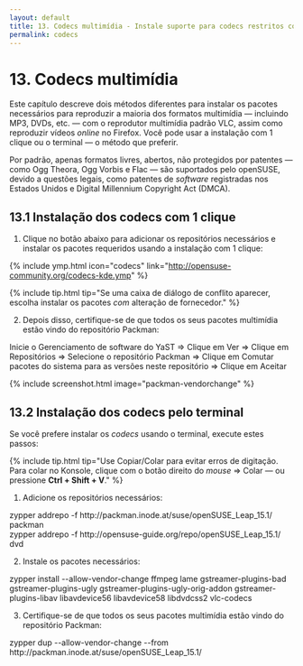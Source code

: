 ```yaml
---
layout: default
title: 13. Codecs multimídia - Instale suporte para codecs restritos como MP3, DVD, WMA, WMV, MOV, etc.
permalink: codecs
---
```


# 13. Codecs multimídia

Este capítulo descreve dois métodos diferentes para instalar os pacotes necessários para reproduzir a maioria dos formatos multimídia — incluindo MP3, DVDs, etc. — com o reprodutor multimídia padrão VLC, assim como reproduzir vídeos *online* no Firefox. Você pode usar a instalação com 1 clique ou o terminal — o método que preferir.

Por padrão, apenas formatos livres, abertos, não protegidos por patentes — como Ogg Theora, Ogg Vorbis e Flac — são suportados pelo openSUSE, devido a questões legais, como patentes de *software* registradas nos Estados Unidos e Digital Millennium Copyright Act (DMCA).

## 13.1 Instalação dos codecs com 1 clique

1) Clique no botão abaixo para adicionar os repositórios necessários e instalar os pacotes requeridos usando a instalação com 1 clique:

{% include ymp.html icon="codecs" link="http://opensuse-community.org/codecs-kde.ymp" %}

{% include tip.html tip="Se uma caixa de diálogo de conflito aparecer, escolha instalar os pacotes *com* alteração de fornecedor." %}

2) Depois disso, certifique-se de que todos os seus pacotes multimídia estão vindo do repositório Packman:

<div class="path">Inicie o Gerenciamento de software do YaST => Clique em Ver => Clique em Repositórios => Selecione o repositório Packman => Clique em Comutar pacotes do sistema para as versões neste repositório => Clique em Aceitar</div><p></p>

{% include screenshot.html image="packman-vendorchange" %}

## 13.2 Instalação dos codecs pelo terminal

Se você prefere instalar os *codecs* usando o terminal, execute estes passos:

{% include tip.html tip="Use Copiar/Colar para evitar erros de digitação. Para colar no Konsole, clique com o botão direito do *mouse* => Colar — ou pressione **Ctrl + Shift + V**." %}

1) Adicione os repositórios necessários:

<div class="clroot">zypper addrepo -f http://packman.inode.at/suse/openSUSE_Leap_15.1/ packman</div>
<div class="clroot">zypper addrepo -f http://opensuse-guide.org/repo/openSUSE_Leap_15.1/ dvd</div>

2) Instale os pacotes necessários:

<div class="clroot">zypper install --allow-vendor-change ffmpeg lame gstreamer-plugins-bad gstreamer-plugins-ugly gstreamer-plugins-ugly-orig-addon gstreamer-plugins-libav libavdevice56 libavdevice58 libdvdcss2 vlc-codecs</div>

3) Certifique-se de que todos os seus pacotes multimídia estão vindo do repositório Packman:

<div class="clroot">zypper dup --allow-vendor-change --from http://packman.inode.at/suse/openSUSE_Leap_15.1/</div>
